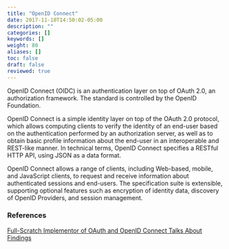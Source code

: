 ```yaml
---
title: "OpenID Connect"
date: 2017-11-10T14:50:02-05:00
description: ""
categories: []
keywords: []
weight: 80
aliases: []
toc: false
draft: false
reviewed: true
---
```


OpenID Connect (OIDC) is an authentication layer on top of OAuth 2.0, an authorization framework. The 
standard is controlled by the OpenID Foundation. 

OpenID Connect is a simple identity layer on top of the OAuth 2.0 protocol, which allows computing 
clients to verify the identity of an end-user based on the authentication performed by an authorization 
server, as well as to obtain basic profile information about the end-user in an interoperable and REST-like 
manner. In technical terms, OpenID Connect specifies a RESTful HTTP API, using JSON as a data format.

OpenID Connect allows a range of clients, including Web-based, mobile, and JavaScript clients, to request 
and receive information about authenticated sessions and end-users. The specification suite is extensible, 
supporting optional features such as encryption of identity data, discovery of OpenID Providers, and session 
management.




### References

[Full-Scratch Implementor of OAuth and OpenID Connect Talks About Findings](https://medium.com/@darutk/full-scratch-implementor-of-oauth-and-openid-connect-talks-about-findings-55015f36d1c3)

